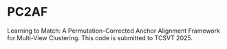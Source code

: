 # PC2AF
Learning to Match: A Permutation-Corrected Anchor Alignment Framework for Multi-View Clustering.
This code is submitted to TCSVT 2025.

